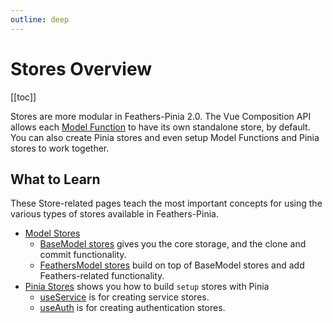 ```yaml
---
outline: deep
---
```


<script setup>
import Badge from '../components/Badge.vue'
import BlockQuote from '../components/BlockQuote.vue'
</script>

# Stores Overview

[[toc]]

Stores are more modular in Feathers-Pinia 2.0. The Vue Composition API allows each
[Model Function](/guide/model-functions) to have its own standalone store, by default. You can also create Pinia stores
and even setup Model Functions and Pinia stores to work together.

## What to Learn

These Store-related pages teach the most important concepts for using the various types of stores available in
Feathers-Pinia.

- [Model Stores](/guide/model-stores)
  - [BaseModel stores](/guide/use-base-model-stores) gives you the core storage, and the clone and commit functionality.
  - [FeathersModel stores](/guide/use-feathers-model-stores) build on top of BaseModel stores and add Feathers-related
  functionality.
- [Pinia Stores](/guide/pinia-stores) shows you how to build `setup` stores with Pinia
  - [useService](/guide/use-data-store) is for creating service stores.
  - [useAuth](/guide/use-auth) is for creating authentication stores.
